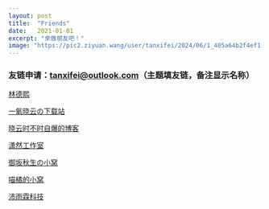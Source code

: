 ```yaml
---
layout: post
title:  "Friends"
date:   2021-01-01
excerpt: "來做朋友吧！"
image: "https://pic2.ziyuan.wang/user/tanxifei/2024/06/1_405a64b2f4ef1.jpg"
---
```


### **友链申请：tanxifei@outlook.com（主题填友链，备注显示名称）**

<head>
    <title>网站以迁移。</title>
    <script type="text/javascript">
        // 在页面加载完成后执行
        window.onload = function() {
            // 弹出提示框告知用户网站已迁移
            var confirmStatus = confirm("我的博客已迁移至新地址，现在将为您跳转...");
            if(confirmStatus) {
                // 用户点击“确定”后进行跳转
                window.location.href = "http://www.shirleytan.top"; // 请将此URL替换为实际的新网站URL
            } else {
                // 用户点击“取消”，可以选择是否也进行跳转或做其他处理
                window.location.href = "http://www.shirleytan.top"; // 重复设置以确保最终总是跳转，可按需修改逻辑
            }
        };
    </script>
</head>

[林德熙](https://blog.lindexi.com/)

[一氧晓云の下载站](https://d.oxyxc.top/)

[晓云时不时自爆的博客](https://blog.oxyxc.top/)

[潇然工作室](https://www.xrgzs.top/)

[御坂秋生の小窝](https://www.akio.top/)

[喵橘的小窝](https://www.xfunny.top/)

[沛雨霖科技](https://www.pylin.cn)
